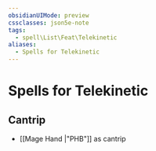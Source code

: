 ```yaml
---
obsidianUIMode: preview
cssclasses: json5e-note
tags:
  - spell\List\Feat\Telekinetic
aliases:
  - Spells for Telekinetic
---
```

# Spells for Telekinetic

## Cantrip

- [[Mage Hand \|"PHB"]] as cantrip
